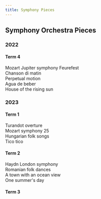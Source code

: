```yaml
---
title: Symphony Pieces
---
```


## Symphony Orchestra Pieces
### 2022
#### Term 4
Mozart Jupiter symphony
Feurefest  
Chanson di matin  
Perpetual motion  
Agua de beber  
House of the rising sun  

### 2023
#### Term 1
Turandot overture  
Mozart symphony 25  
Hungarian folk songs  
Tico tico  

#### Term 2
Haydn London symphony  
Romanian folk dances  
A town with an ocean view  
One summer's day  

#### Term 3